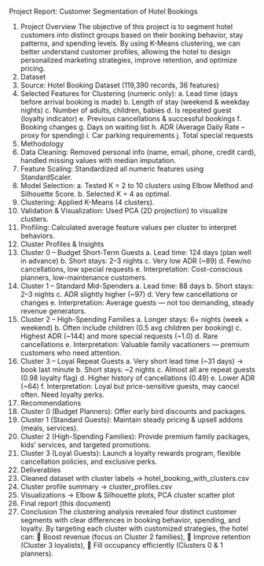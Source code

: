 Project Report: Customer Segmentation of Hotel Bookings
1. Project Overview
The objective of this project is to segment hotel customers into distinct groups
based on their booking behavior, stay patterns, and spending levels.
By using K-Means clustering, we can better understand customer profiles,
allowing the hotel to design personalized marketing strategies, improve
retention, and optimize pricing.
2. Dataset
1. Source: Hotel Booking Dataset (119,390 records, 36 features)
2. Selected Features for Clustering (numeric only):
a. Lead time (days before arrival booking is made)
b. Length of stay (weekend & weekday nights)
c. Number of adults, children, babies
d. Is repeated guest (loyalty indicator)
e. Previous cancellations & successful bookings
f. Booking changes
g. Days on waiting list
h. ADR (Average Daily Rate – proxy for spending)
i. Car parking requirements
j. Total special requests
3. Methodology
1. Data Cleaning: Removed personal info (name, email, phone, credit
card), handled missing values with median imputation.
2. Feature Scaling: Standardized all numeric features using StandardScaler.
3. Model Selection:
a. Tested K = 2 to 10 clusters using Elbow Method and Silhouette
Score.
b. Selected K = 4 as optimal.
4. Clustering: Applied K-Means (4 clusters).
5. Validation & Visualization: Used PCA (2D projection) to visualize
clusters.
6. Profiling: Calculated average feature values per cluster to interpret
behaviors.
4. Cluster Profiles & Insights
1. Cluster 0 – Budget Short-Term Guests
a. Lead time: 124 days (plan well in advance)
b. Short stays: 2–3 nights
c. Very low ADR (~89)
d. Few/no cancellations, low special requests
e. Interpretation: Cost-conscious planners, low-maintenance customers.
2. Cluster 1 – Standard Mid-Spenders
a. Lead time: 88 days
b. Short stays: 2–3 nights
c. ADR slightly higher (~97)
d. Very few cancellations or changes
e. Interpretation: Average guests — not too demanding, steady revenue
generators.
3. Cluster 2 – High-Spending Families
a. Longer stays: 6+ nights (week + weekend)
b. Often include children (0.5 avg children per booking)
c. Highest ADR (~144) and more special requests (~1.0)
d. Rare cancellations
e. Interpretation: Valuable family vacationers — premium customers
who need attention.
4. Cluster 3 – Loyal Repeat Guests
a. Very short lead time (~31 days) → book last minute
b. Short stays: ~2 nights
c. Almost all are repeat guests (0.98 loyalty flag)
d. Higher history of cancellations (0.49)
e. Lower ADR (~64)
f. Interpretation: Loyal but price-sensitive guests, may cancel often.
Need loyalty perks.
5. Recommendations
1. Cluster 0 (Budget Planners): Offer early bird discounts and packages.
2. Cluster 1 (Standard Guests): Maintain steady pricing & upsell addons (meals, services).
3. Cluster 2 (High-Spending Families): Provide premium family
packages, kids’ services, and targeted promotions.
4. Cluster 3 (Loyal Guests): Launch a loyalty rewards program, flexible
cancellation policies, and exclusive perks.
6. Deliverables
1. Cleaned dataset with cluster labels → hotel_booking_with_clusters.csv
2. Cluster profile summary → cluster_profiles.csv
3. Visualizations → Elbow & Silhouette plots, PCA cluster scatter plot
4. Final report (this document)
7. Conclusion
The clustering analysis revealed four distinct customer segments with clear
differences in booking behavior, spending, and loyalty.
By targeting each cluster with customized strategies, the hotel can:
 Boost revenue (focus on Cluster 2 families),
 Improve retention (Cluster 3 loyalists),
 Fill occupancy efficiently (Clusters 0 & 1 planners).
